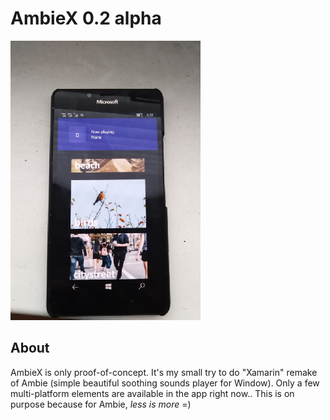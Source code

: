 # AmbieX 0.2 alpha

![](images/shot1.png)

## About

AmbieX is only proof-of-concept. It's my small try to do "Xamarin" remake of Ambie (simple beautiful soothing sounds player for Window).
Only a few multi-platform elements are available in the app right now.. This is on purpose because for Ambie, _less is more_ =)



